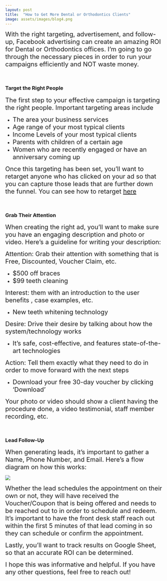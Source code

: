 ```yaml
---
layout: post
title:  "How to Get More Dental or Orthodontics Clients"
image: assets/images/blog4.png
---
```


<span style="font-size:20px; padding-bottom: 20px; padding-top: 20px">With the right targeting, advertisement, and follow-up, Facebook advertising can create an amazing ROI for Dental or Orthodontics offices. I’m going to go through the necessary pieces in order to run your campaigns efficiently and NOT waste money.</span>

<span style="padding: 300px">
</span>

### Target the Right People

<span style="font-size:20px; padding-bottom: 20px; padding-top: 20px">The first step to your effective campaign is targeting the right people. Important targeting areas include</span>

* <span style="font-size:20px; padding-bottom: 20px; padding-top: 20px">The area your business services</span>
* <span style="font-size:20px; padding-bottom: 20px; padding-top: 20px">Age range of your most typical clients</span>
* <span style="font-size:20px; padding-bottom: 20px; padding-top: 20px">Income Levels of your most typical clients</span>
* <span style="font-size:20px; padding-bottom: 20px; padding-top: 20px">Parents with children of a certain age</span>
* <span style="font-size:20px; padding-bottom: 20px; padding-top: 20px">Women who are recently engaged or have an anniversary coming up</span>

<span style="font-size:20px; padding-bottom: 20px; padding-top: 20px">Once this targeting has been set, you’ll want to retarget anyone who has clicked on your ad so that you can capture those leads that are further down the funnel. You can see how to retarget [here]({{site.baseurl}}/8-steps-real-estate-facebook-ads/)</span>

<span style="padding: 300px">
</span>

### Grab Their Attention

<span style="font-size:20px; padding-bottom: 20px; padding-top: 20px">When creating the right ad, you’ll want to make sure you have an engaging description and photo or video. Here’s a guideline for writing your description:</span>

<span style="font-size:20px; padding-bottom: 20px; padding-top: 20px">Attention: Grab their attention with something that is Free, Discounted, Voucher Claim, etc.</span>

* <span style="font-size:20px; padding-bottom: 20px; padding-top: 20px">$500 off braces</span>
* <span style="font-size:20px; padding-bottom: 20px; padding-top: 20px">$99 teeth cleaning</span>


<span style="font-size:20px; padding-bottom: 20px; padding-top: 20px">Interest: them with an introduction to the user benefits , case examples, etc.</span>

* <span style="font-size:20px; padding-bottom: 20px; padding-top: 20px">New teeth whitening technology</span>


<span style="font-size:20px; padding-bottom: 20px; padding-top: 20px">Desire: Drive their desire by talking about how the system/technology works</span>

* <span style="font-size:20px; padding-bottom: 20px; padding-top: 20px">It’s safe, cost-effective, and features state-of-the-art technologies</span>

<span style="font-size:20px; padding-bottom: 20px; padding-top: 20px">Action: Tell them exactly what they need to do in order to move forward with the next steps</span>

* <span style="font-size:20px; padding-bottom: 20px; padding-top: 20px">Download your free 30-day voucher by clicking ‘Download’</span>


<span style="font-size:20px; padding-bottom: 20px; padding-top: 20px">Your photo or video should show a client having the procedure done, a video testimonial, staff member recording, etc.</span>

<span style="padding: 300px">
</span>

### Lead Follow-Up

<span style="font-size:20px; padding-bottom: 20px; padding-top: 20px">When generating leads, it’s important to gather a Name, Phone Number, and Email. Here’s a flow diagram on how this works:</span>

![]({{site.baseurl}}/assets/images/flow.png)<span alt="Facebook Advertising for Dentists and Orthodontists"></span>



<span style="font-size:20px; padding-bottom: 20px; padding-top: 20px">Whether the lead schedules the appointment on their own or not, they will have received the Voucher/Coupon that is being offered and needs to be reached out to in order to schedule and redeem. It’s important to have the front desk staff reach out within the first 5 minutes of that lead coming in so they can schedule or confirm the appointment.</span>

<span style="font-size:20px; padding-bottom: 20px; padding-top: 20px">Lastly, you’ll want to track results on Google Sheet, so that an accurate ROI can be determined.</span>

<span style="font-size:20px; padding-bottom: 20px; padding-top: 20px">I hope this was informative and helpful. If you have any other questions, feel free to reach out!</span>
